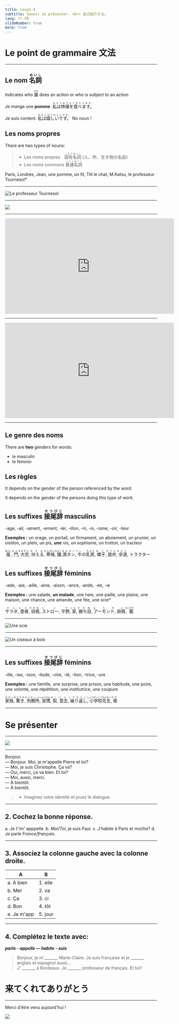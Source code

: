 ```yaml
---
title: Leçon 4
subtitle: Savoir se présenter. <br> 自己紹介する。
lang: fr-FR
slideNumber: true
marp: true
---
```


# Le point de grammaire 文法

----

## Le nom <ruby>名詞<rt>めいし</rt></ruby>

Indicates *who* <ruby>誰<rt>だれ</rt></ruby> does an action or *who* is subject to an action

Je mange une **pomme**. <ruby>私は林檎を食べます。<rt>わたしはりんごをたべます。</rt></ruby>

Je suis content. <ruby>私は嬉しいです。<rt>わたしはうれしいです。</rt></ruby> No noun !


## Les noms propres

There are two types of nouns:

> - Les noms propres　<ruby>固有名詞<rt>こゆうめいし</rt></ruby> (人、所、生き物の名前)
> - Les noms communs <ruby>普通名詞<rt>ふつうめいし</rt></ruby>

Paris, Londres, Jean, une pomme, un fil, Titi le chat, M.Katsu, le professeur Tournesol*

----

![Le professeur Tournesol](../assets/tournesol.jpg)

----

![](../assets/tintin.jpg)

----

<iframe width="560" height="315" src="https://www.youtube.com/embed/XzkJI7oGcng" frameborder="0" allow="accelerometer; autoplay; encrypted-media; gyroscope; picture-in-picture" allowfullscreen></iframe>

----

<iframe width="560" height="315" src="https://www.youtube.com/embed/OLL1pEcBT4k" frameborder="0" allow="accelerometer; autoplay; encrypted-media; gyroscope; picture-in-picture" allowfullscreen></iframe>

----

## Le genre des noms

There are **two** genders for words:

- le masculin
- le féminin

## Les règles

It depends on the gender of the person referenced by the word.

It depends on the gender of the persons doing this type of work.

## Les suffixes <ruby>接尾辞<rt>せつびじ</rt></ruby> masculins

-age, -ail, -ament, -ement, -ier, -illon, -in, -is, -isme, -oir, -teur

**Exemples :** un orage, un portail, un firmament, un aboiement, un prunier, un oisillon, un plein, un pis, ***une*** vis, un sophisme, un trottoir, un tracteur

<ruby>嵐<rt>あらし</rt>, 門<rt>もん</rt>, 大空<rt>おおぞら</rt>, 吠える<rt>ほえる</rt>, 寒梅<rt>かんばい</rt>, 雛<rt>ひよこ</rt>,満タン<rt>まんタン</rt>, 牛<rt>うし</rt>の<rt> </rt>乳房<rt>ちぶさ</rt>, 螺子<rt>ねじ</rt>, 詭弁<rt>きべん</rt>, 歩道<rt>ほどう</rt>, トラクター</ruby>

## Les suffixes <ruby>接尾辞<rt>せつびじ</rt></ruby> féminins

-ade, -aie, -aille, -aine, -aison, -ance, -ande, -ée, -ie

**Exemples :** une salade, **un malade**, une haie, une paille, une plaine, une maison, une chance, une amande, une fée, une scie*

<ruby>サラダ, 患者<rt>かんじゃ</rt>, 垣根<rt>かきね</rt>, ストロー, 平野<rt>へいや</rt>, 家<rt>いえ</rt>, 勝ち目<rt>かちめ</rt>, アーモンド, 妖精<rt>ようせい</rt>, 鋸<rt>のこぎり</rt></ruby>

----

![Une scie](https://s1.lmcdn.fr/multimedia/1e4267755/16ee0561bcff9/produits/scie-egoine-de-charpentier-dexter-550-mm.jpg?$p=hi-w795)

----

![Un ciseaux à bois](../assets/41300-1024x1024.jpg)

----

## Les suffixes <ruby>接尾辞<rt>せつびじ</rt></ruby> féminins

-ille, -ise, -ison, -itude, -oire, -té, -tion, -trice, -ure

**Exemples :** une famille, une surprise, une prison, une habitude, une poire, une volonté, une répétition, une institutrice, une coupure

<ruby>家族<rt>かぞく</rt>, 驚き<rt>おどろき</rt>, 刑務所<rt>けいむしょ</rt>, 習慣<rt>しゅうかん</rt>, 梨<rt>なし</rt>, 意志<rt>いし</rt>, 繰り返し<rt>くりかえし</rt>, 小学校<rt>しょうがっこう</rt>先生<rt>せんせい</rt>, 傷<rt>きず</rt></ruby>

----

# Se présenter

----

![](https://fr.tintin.com/images/tintin/persos/tournesol/C11%2005%20C2.jpg)

----

Bonjour.  
— Bonjour. Moi, je m'appelle Pierre et toi?  
— Moi, je suis Christophe. Ça va?  
— Oui, merci, ça va bien. Et toi?  
— Moi, aussi, merci.  
— À bientôt.  
— À bientôt.  

> - Imaginez votre identité et jouez le dialogue.

----

## 2. Cochez la bonne réponse. 

a. Je *t'/m'* apppelle. 
b. *Moi/Toi*, je suis Paul. 
c. J'habite à Paris et *moi/toi*? 
d. Je parle *France/français*.

----

## 3. Associez la colonne gauche avec la colonne droite.

| A | B |
|---|---|
| a. A bien | 1. elle |
| b. Mer | 2. va |
| c. Ça | 3. ci |
| d. Bon | 4. tôt |
| e. Je m'app | 5. jour |

----

## 4. Complétez le texte avec:

***parle - appelle — habite - suis***

> Bonjour, je m'_______ Marie-Claire. Je suis française et je _______ anglais et espagnol aussi...  
> J' _______ à Bordeaux. Je _______ professeur de français. Et toi?


# 来てくれてありがとう

----

Merci d'être venu aujourd'hui !

![](../assets/chien.jpg)